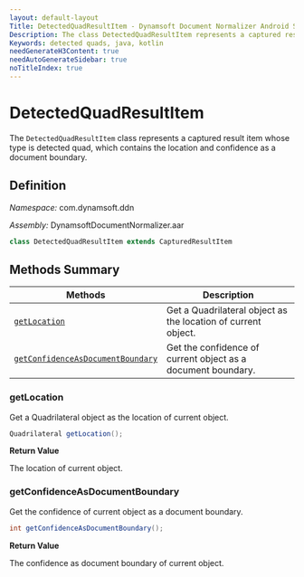 ```yaml
---
layout: default-layout
Title: DetectedQuadResultItem - Dynamsoft Document Normalizer Android SDK API Reference
Description: The class DetectedQuadResultItem represents a captured result item whose type is detected quads, which contains the location and confidence as a document boundary.
Keywords: detected quads, java, kotlin
needGenerateH3Content: true
needAutoGenerateSidebar: true
noTitleIndex: true
---
```


# DetectedQuadResultItem

The `DetectedQuadResultItem` class represents a captured result item whose type is detected quad, which contains the location and confidence as a document boundary.

## Definition

*Namespace:* com.dynamsoft.ddn

*Assembly:* DynamsoftDocumentNormalizer.aar

```java
class DetectedQuadResultItem extends CapturedResultItem
```

## Methods Summary

| Methods | Description |
| ------- | ----------- |
| [`getLocation`](#getlocation) | Get a Quadrilateral object as the location of current object. |
| [`getConfidenceAsDocumentBoundary`](#getconfidenceasdocumentboundary) | Get the confidence of current object as a document boundary. |

### getLocation

Get a Quadrilateral object as the location of current object.

```java
Quadrilateral getLocation();
```

**Return Value**

The location of current object.

### getConfidenceAsDocumentBoundary

Get the confidence of current object as a document boundary.

```java
int getConfidenceAsDocumentBoundary();
```

**Return Value**

The confidence as document boundary of current object.
